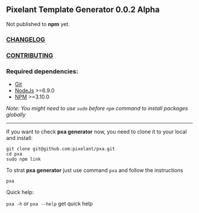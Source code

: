 ## Pixelant Template Generator 0.0.2 Alpha

Not published to **npm** yet.

### [CHANGELOG](https://github.com/pixelant/pxa/blob/master/CHANGELOG.md)
### [CONTRIBUTING](https://github.com/t3kit/t3kit/blob/master/CONTRIBUTING.md)


### Required dependencies:

- [Git](https://git-scm.com/)
- [NodeJs](http://nodejs.org/) >=6.9.0
- [NPM](https://github.com/npm/npm) >=3.10.0

_Note: You might need to use `sudo` before `npm` command to install packages globally_
***




If you want to check **pxa generator** now, you need to clone it to your local and install:

```
git clone git@github.com:pixelant/pxa.git
cd pxa
sudo npm link
```

To strat **pxa generator** just use command `pxa` and follow the instructions
```
pxa
```

Quick help:

`pxa -h` or  `pxa --help` get quick help
